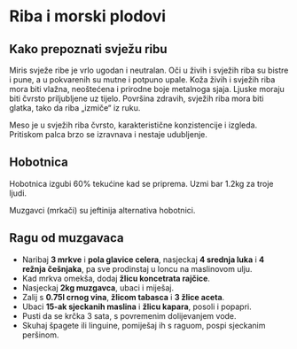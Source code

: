 # Riba i morski plodovi

## Kako prepoznati svježu ribu

Miris svježe ribe je vrlo ugodan i neutralan. Oči u živih i svježih riba su bistre i pune, a u pokvarenih su mutne i potpuno upale. Koža živih i svježih riba mora biti vlažna, neoštećena i prirodne boje metalnoga sjaja. Ljuske
moraju biti čvrsto priljubljene uz tijelo. Površina zdravih, svježih riba mora biti glatka, tako da riba „izmiče“ iz ruku.

Meso je u svježih riba čvrsto, karakteristične konzistencije i izgleda. Pritiskom palca brzo se izravnava i nestaje udubljenje.

## Hobotnica

Hobotnica izgubi 60% tekućine kad se priprema. Uzmi bar 1.2kg za troje ljudi.

Muzgavci (mrkači) su jeftinija alternativa hobotnici.

## Ragu od muzgavaca

* Naribaj **3 mrkve** i **pola glavice celera**, nasjeckaj **4 srednja luka** i **4 režnja češnjaka**, pa sve prodinstaj u loncu na maslinovom ulju.
* Kad mrkva omekša, dodaj **žlicu koncetrata rajčice**.
* Nasjeckaj **2kg muzgavca**, ubaci i miješaj.
* Zalij s **0.75l crnog vina**, **žlicom tabasca** i **3 žlice aceta**.
* Ubaci **15-ak sjeckanih maslina** i **žlicu kapara**, posoli i popapri.
* Pusti da se krčka 3 sata, s povremenim dolijevanjem vode.
* Skuhaj špagete ili linguine, pomiješaj ih s raguom, pospi sjeckanim peršinom.

